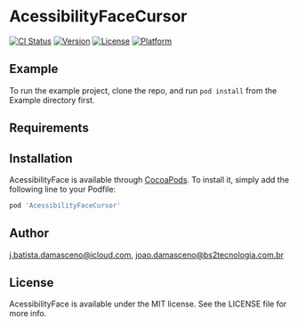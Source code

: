 # AcessibilityFaceCursor

[![CI Status](https://img.shields.io/travis/j.batista.damasceno@icloud.com/AcessibilityFace.svg?style=flat)](https://travis-ci.org/j.batista.damasceno@icloud.com/AcessibilityFace)
[![Version](https://img.shields.io/cocoapods/v/AcessibilityFace.svg?style=flat)](https://cocoapods.org/pods/AcessibilityFace)
[![License](https://img.shields.io/cocoapods/l/AcessibilityFace.svg?style=flat)](https://cocoapods.org/pods/AcessibilityFace)
[![Platform](https://img.shields.io/cocoapods/p/AcessibilityFace.svg?style=flat)](https://cocoapods.org/pods/AcessibilityFace)

## Example

To run the example project, clone the repo, and run `pod install` from the Example directory first.

## Requirements

## Installation

AcessibilityFace is available through [CocoaPods](https://cocoapods.org). To install
it, simply add the following line to your Podfile:

```ruby
pod 'AcessibilityFaceCursor'
```

## Author

j.batista.damasceno@icloud.com, joao.damasceno@bs2tecnologia.com.br

## License

AcessibilityFace is available under the MIT license. See the LICENSE file for more info.
